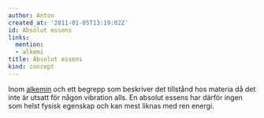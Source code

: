 ```yaml
---
author: Anton
created_at: '2011-01-05T13:19:02Z'
id: Absolut essens
links:
  mention:
  - alkemi
title: Absolut essens
kind: concept
---
```


Inom [alkemin] och ett begrepp som beskriver det tillstånd hos materia då det inte är utsatt för
någon vibration alls. En absolut essens har därför ingen som helst fysisk egenskap och kan mest
liknas med ren energi.

  [alkemin]: alkemi
